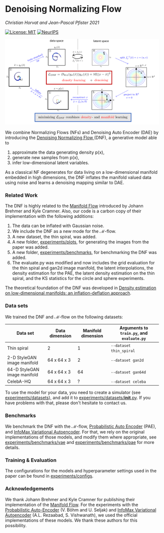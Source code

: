 # Denoising Normalizing Flow

*Christian Horvat and Jean-Pascal Pfister 2021*

[![License: MIT](https://img.shields.io/badge/License-MIT-yellow.svg)](https://opensource.org/licenses/MIT)
[![NeurIPS](http://img.shields.io/badge/NeurIPS-2021-8B6DA0.svg)](https://proceedings.neurips.cc/paper/2021/hash/4c07fe24771249c343e70c32289c1192-Abstract.html)

![illustration figure](DNF_thumbnail.png)

We combine Normalizing Flows (NFs) and Denoising Auto Encoder (DAE) by introducing the [Denoising Normalizing Flow ](https://proceedings.neurips.cc/paper/2021/hash/4c07fe24771249c343e70c32289c1192-Abstract.html) (DNF), a generative model able to
1. approximate the data generating density p(x),
2. generate new samples from p(x),
3. infer low-dimensional latent variables.

As a classical NF degenerates for data living on a low-dimensional manifold embedded in high dimensions, the DNF inflates the manifold valued data using noise and learns a denoising mapping similar to DAE.

### Related Work

The DNF is highly related to the [Manifold Flow](https://github.com/johannbrehmer/manifold-flow) introduced by Johann Brehmer and Kyle Cramner. Also, our code is a carbon copy of their implementation with the following additions:

1. The data can be inflated with Gaussian noise.
2. We include the DNF as a new mode for the ℳ-flow.
3. A new dataset, the thin spiral, was added.
4. A new folder, [experiments/plots](experiments/plots), for generating the images from the paper was added.
5. A new folder, [experiments/benchmarks](experiments/benchmarks), for benchmarking the DNF was added.
6. The evaluate.py was modified and now includes the grid evaluation for the thin spiral and gan2d image manifold, the latent interpolations, the density estimation for the PAE, the latent density estimation on the thin spiral, and the KS statistics for the circle and sphere experiments.

The theoretical foundation of the DNF was developed in [Density estimation on low-dimensional manifolds: an inflation-deflation approach](https://arxiv.org/abs/2105.12152).

### Data sets

We trained the DNF and ℳ-flow on the following datasets:

Data set | Data dimension | Manifold dimension | Arguments to `train.py`, and `evaluate.py`
--- | --- | --- | ---
Thin spiral | 2 | 1 |  `--dataset thin_spiral`
2-D StyleGAN image manifold | 64 x 64 x 3 | 2 |  `--dataset gan2d`
64-D StyleGAN image manifold | 64 x 64 x 3 | 64 |  `--dataset gan64d`
CelebA-HQ | 64 x 64 x 3 | ? |  `--dataset celeba`


To use the model for your data, you need to create a simulator (see [experiments/datasets](experiments/datasets)), and add it to [experiments/datasets/__init__.py](experiments/datasets/__init__.py). If you have problems with that, please don't hesitate to contact us.

### Benchmarks

We benchmark the DNF with the ℳ-flow, [Probabilistic Auto Encoder](https://arxiv.org/abs/2006.05479) (PAE), and [InfoMax Variational Autoencoder](https://github.com/AliLotfi92/InfoMaxVAE). For that, we rely on the original implementations of those models, and modify them where appropriate, see [experiments/benchmarks/vae](experiments/benchmarks/vae) and [experiments/benchmarks/pae](experiments/benchmarks/pae) for more details.


### Training & Evaluation

The configurations for the models and hyperparameter settings used in the paper can be found in [experiments/configs](experiments/configs). 

### Acknowledgements

We thank Johann Brehmer and Kyle Cramner for publishing their implementation of the [Manifold Flow](https://github.com/johannbrehmer/manifold-flow). For the experiments with the [Probabilistic Auto-Encoder](https://github.com/VMBoehm/PAE) (V. Böhm and U. Seljak) and [InfoMax Variational Autoencoder](https://github.com/AliLotfi92/InfoMaxVAE) (A.L. Rezaabad, S. Vishwanath), we used the official implementations of these models. We thank these authors for this possibility.
